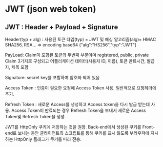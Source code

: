 # JWT (json web token)

## JWT : Header + Payload + Signature
Header(typ + alg) : 사용된 토큰 타입(typ) = JWT 및 해싱 알고리즘(alg)= HMAC SHA256, RSA... => encoding base64 {"alg":"HS256","typ":"JWT"}   

PayLoad: Claim이 포함된 토큰의 두번째 부분이며 registered, public, private Claim 3가지로 구성되고 어플리케이션 데이터(사용자 ID, 이름), 토큰 만료시간, 발급자, 제목 포함  

Signature: secret key를 포함하며 암호화 되어 있음


Access Token : 인증이 필요한 요청에 Access Token 사용, 일반적으로 요청헤더에 추가.


Refresh Token : 새로운 Access를 생성하고 Access token을 다시 발급 받는데 사용. Access Token이 만료되는 경우 Refresh Token을 보내서 새로운 Access Token및 Refresh Token을 생성.


JWT를 HttpOnly 쿠키에 저장하는 것을 권장. Back-end에서 생성된 쿠키를 Front-end로 보내는 동안 클라이언트측 스크립트를 통해 쿠키를 표시 않도록 부라우저에 지시하는 HttpOnly 플래그가 쿠키를 따라 전송. 